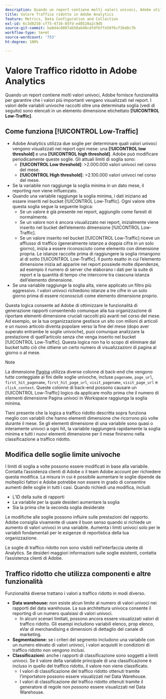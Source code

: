 ```yaml
---
description: Quando un report contiene molti valori univoci, Adobe utilizza l’elemento dimensione Traffico ridotto per migliorarne le prestazioni.
title: Valore Traffico ridotto in Adobe Analytics
feature: Metrics, Data Configuration and Collection
exl-id: 6c3d8258-cf75-4716-85fd-ed8520a2c9d5
source-git-commit: ba0d4c0897ab50ab40cdfdfbffe50f6cf3bd8c7b
workflow-type: tm+mt
source-wordcount: '753'
ht-degree: 100%

---
```


# Valore Traffico ridotto in Adobe Analytics

Quando un report contiene molti valori univoci, Adobe fornisce funzionalità per garantire che i valori più importanti vengano visualizzati nel report. I valori delle variabili univoche raccolti oltre una determinata soglia (vedi di seguito) sono elencati in un elemento dimensione etichettato **[!UICONTROL Low-Traffic]**.

## Come funziona [!UICONTROL Low-Traffic]

* Adobe Analytics utilizza due soglie per determinare quali valori univoci vengono visualizzati nei report ogni mese: una **[!UICONTROL low threshold]** e una **[!UICONTROL high threshold]**. Adobe può modificare periodicamente queste soglie. Gli attuali limiti di soglia sono:
   * **[!UICONTROL Low threshold]**: >2.000.000 valori univoci nel corso del mese.
   * **[!UICONTROL High threshold]**: >2.100.000 valori univoci nel corso del mese.
* Se la variabile non raggiunge la soglia minima in un dato mese, il reporting non viene influenzato.
* Quando una variabile raggiunge la soglia minima, i dati iniziano ad essere inseriti nel bucket [!UICONTROL Low-Traffic]. Ogni valore oltre questa soglia segue la seguente logica:
   * Se un valore è già presente nei report, aggiungilo come faresti di normalmente.
   * Se un valore non è ancora visualizzato nei report, inizialmente viene inserito nel bucket dell’elemento dimensione [!UICONTROL Low-Traffic].
   * Se un valore inserito nel bucket [!UICONTROL Low-Traffic] riceve un afflusso di traffico (generalmente istanze a doppia cifra in un solo giorno), inizia a essere riconosciuto come elemento con dimensione propria. Le istanze raccolte prima di raggiungere la soglia rimangono al di sotto [!UICONTROL Low-Traffic]. Il punto esatto in cui l’elemento dimensione inizia ad apparire nei report possiede molte dipendenze, ad esempio il numero di server che elaborano i dati per la suite di report e la quantità di tempo che intercorre tra ciascuna istanza dell’elemento dimensione.
* Se una variabile raggiunge la soglia alta, viene applicato un filtro più aggressivo. I valori univoci richiedono istanze a tre cifre in un solo giorno prima di essere riconosciuti come elemento dimensione proprio.

Questa logica consente ad Adobe di ottimizzare le funzionalità di generazione rapporti consentendo comunque alla tua organizzazione di riportare elementi dimensione cruciali raccolti più avanti nel corso del mese. Ad esempio, se la tua organizzazione gestisce un sito con milioni di articoli e un nuovo articolo diventa popolare verso la fine del mese (dopo aver superato entrambe le soglie univoche), puoi comunque analizzare la prestazione di quell’articolo senza che venga inserito nel bucket [!UICONTROL Low-Traffic]. Questa logica non ha lo scopo di eliminare dal bucket tutto ciò che ottiene un certo numero di visualizzazioni di pagina al giorno o al mese.

>[!NOTE]
>La dimensione [Pagina](../components/dimensions/page.md) utilizza diverse colonne di back-end che vengono tutte conteggiate ai fini delle soglie univoche, incluse `pagename`, `page_url`, `first_hit_pagename`, `first_hit_page_url`, `visit_pagename`, `visit_page_url` e `click_context`. Queste colonne di back-end possono causare un [!UICONTROL Low-Traffic] logico da applicare molto prima che il numero di elementi dimensione Pagina univoci in Workspace raggiunga la soglia minima.

Tieni presente che la logica a traffico ridotto descritta sopra funziona meglio con variabili che hanno elementi dimensione che ricorrono più volte durante il mese. Se gli elementi dimensione di una variabile sono quasi o interamente univoci a ogni hit, la variabile raggiungerà rapidamente la soglia minima e tutti i nuovi elementi dimensione per il mese finiranno nella classificazione a traffico ridotto.

## Modifica delle soglie limite univoche

I limiti di soglia a volte possono essere modificati in base alla variabile. Contatta l’assistenza clienti di Adobe o il team Adobe account per richiedere questa modifica. La misura in cui è possibile aumentare le soglie dipende da molteplici fattori e Adobe potrebbe non essere in grado di consentire aumenti delle soglie in tutti i casi. Quando richiedi una modifica, includi:

* L’ID della suite di rapporti
* La variabile per la quale desideri aumentare la soglia
* Sia la prima che la seconda soglia desiderate

Le modifiche alle soglie possono influire sulle prestazioni del rapporto. Adobe consiglia vivamente di usare il buon senso quando si richiede un aumento di valori univoci in una variabile. Aumenta i limiti univoci solo per le variabili fondamentali per le esigenze di reportistica della tua organizzazione.

Le soglie di traffico ridotto non sono visibili nell’interfaccia utente di Analytics. Se desideri maggiori informazioni sulle soglie esistenti, contatta l’assistenza clienti di Adobe.

## Traffico ridotto che utilizza componenti e altre funzionalità

Funzionalità diverse trattano i valori a traffico ridotto in modi diverso.

* **Data warehouse:** non esiste alcun limite al numero di valori univoci nei rapporti del data warehouse. La sua architettura univoca consente il reporting di un numero qualsiasi di valori univoci.
   * In alcuni scenari limitati, possono ancora essere visualizzati valori di traffico ridotto. Gli esempi includono variabili elenco, prop elenco, eVar di merchandising e dimensioni di dettaglio del canale di marketing.
* **Segmentazione:** se i criteri del segmento includono una variabile con un numero elevato di valori univoci, i valori acquisiti in condizioni di traffico ridotto non vengono inclusi.
* **Classificazioni:** anche i rapporti di classificazione sono soggetti a limiti univoci. Se il valore della variabile principale di una classificazione è incluso in quello del traffico ridotto, il valore non viene classificato.
   * I valori di classificazione del traffico ridotto ottenuti tramite l’importatore possono essere visualizzati nel Data Warehouse.<!-- AN-115871 -->
   * I valori di classificazione del traffico ridotto ottenuti tramite il generatore di regole *non possono* essere visualizzati nel Data Warehouse.<!-- AN-122872 -->
